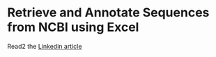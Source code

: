 # Retrieve and Annotate Sequences from NCBI using Excel

Read2 the [Linkedin article](https://www.linkedin.com/pulse/retrieve-annotate-sequences-from-ncbi-using-excel-taheri-ghahfarokhi/)

